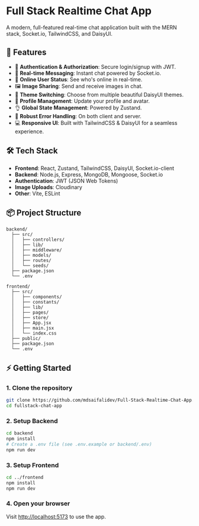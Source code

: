 # Full Stack Realtime Chat App

A modern, full-featured real-time chat application built with the MERN stack, Socket.io, TailwindCSS, and DaisyUI.

## 🚀 Features

- 🎃 **Authentication & Authorization**: Secure login/signup with JWT.
- 👾 **Real-time Messaging**: Instant chat powered by Socket.io.
- 🚀 **Online User Status**: See who's online in real-time.
- 🖼️ **Image Sharing**: Send and receive images in chat.
- 🎨 **Theme Switching**: Choose from multiple beautiful DaisyUI themes.
- 👤 **Profile Management**: Update your profile and avatar.
- 👌 **Global State Management**: Powered by Zustand.
- 🐞 **Robust Error Handling**: On both client and server.
- 💻 **Responsive UI**: Built with TailwindCSS & DaisyUI for a seamless experience.

## 🛠️ Tech Stack

- **Frontend**: React, Zustand, TailwindCSS, DaisyUI, Socket.io-client
- **Backend**: Node.js, Express, MongoDB, Mongoose, Socket.io
- **Authentication**: JWT (JSON Web Tokens)
- **Image Uploads**: Cloudinary
- **Other**: Vite, ESLint

## 📦 Project Structure

```
backend/
  ├── src/
  │   ├── controllers/
  │   ├── lib/
  │   ├── middleware/
  │   ├── models/
  │   ├── routes/
  │   └── seeds/
  ├── package.json
  └── .env

frontend/
  ├── src/
  │   ├── components/
  │   ├── constants/
  │   ├── lib/
  │   ├── pages/
  │   ├── store/
  │   ├── App.jsx
  │   ├── main.jsx
  │   └── index.css
  ├── public/
  ├── package.json
  └── .env
```

## ⚡ Getting Started

### 1. Clone the repository

```sh
git clone https://github.com/mdsaifalidev/Full-Stack-Realtime-Chat-App.git
cd fullstack-chat-app
```

### 2. Setup Backend

```sh
cd backend
npm install
# Create a .env file (see .env.example or backend/.env)
npm run dev
```

### 3. Setup Frontend

```sh
cd ../frontend
npm install
npm run dev
```

### 4. Open your browser

Visit [http://localhost:5173](http://localhost:5173) to use the app.